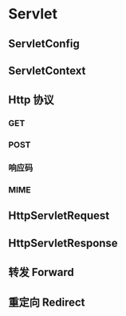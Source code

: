 # Servlet

## ServletConfig

## ServletContext

## Http 协议

### GET
### POST
### 响应码
### MIME

## HttpServletRequest
## HttpServletResponse

## 转发 Forward
## 重定向 Redirect
